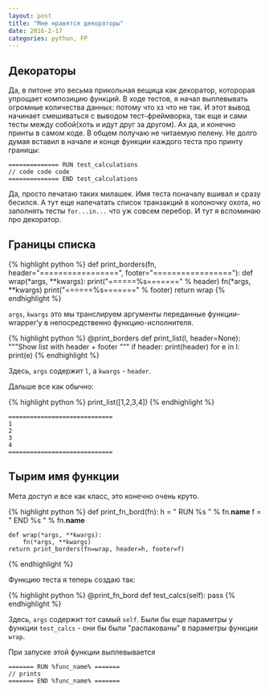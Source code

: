 ```yaml
---
layout: post
title: "Мне нравятся декораторы"
date: 2016-2-17
categories: python, FP
---
```


## Декораторы
Да, в питоне это весьма прикольная вещица как декоратор, которорая упрощает
композицию функций.
В ходе тестов, я начал выплевывать огромные количества данных: потому что хз
что не так.
И этот вывод начинает смешиваться с выводом тест-фреймворка, так еще и сами
тесты между собой(хоть и идут друг за другом). Ах да, и конечно принты в самом
коде.  В общем получаю не читаемую пелену.
Не долго думая вставил в начале и конце функции каждого теста про принту
границы:

    ============== RUN test_calculations
    // code code code
    ============== END test_calculations

Да, просто печатаю таких милашек. Имя теста поначалу вшивал и сразу бесился.
А тут еще напечатать список транзакций в колоночку охота, но заполнять тесты
`for...in...` что уж совсем перебор.
И тут я вспоминаю про декоратор.

## Границы списка

{% highlight python %}
def print_borders(fn, header="=================", footer="================="):
    def wrap(*args, **kwargs):
        print("======%s=======" % header)
        fn(*args, **kwargs)
        print("======%s=======" % footer)
    return wrap
{% endhighlight %}

`args`, `kwargs` это мы транслируем аргументы переданные функции-wrapper'у в
непосредственно функцию-исполнителя.

{% highlight python %}
@print_borders
def print_list(l, header=None):
    """Show list with header + footer """
    if header:
        print(header)
    for e in l:
        print(e)
{% endhighlight %}

Здесь, `args` содержит `l`, а `kwargs` - `header`.

Дальше все как обычно:

{% highlight python %}
print_list([1,2,3,4])
{% endhighlight %}

    =============================
    1
    2
    3
    4
    =============================


## Тырим имя функции
Мета доступ и все как класс, это конечно очень круто.

{% highlight python %}
def print_fn_bord(fn):
    h = " RUN %s " % fn.__name__
    f = " END %s " % fn.__name__

    def wrap(*args, **kwargs):
        fn(*args, **kwargs)
    return print_borders(fn=wrap, header=h, footer=f)
{% endhighlight %}


Функцию теста я теперь создаю так:

{% highlight python %}
@print_fn_bord
def test_calcs(self):
	pass
{% endhighlight %}


Здесь, `args` содержит тот самый `self`. Были бы еще параметры у функции
`test_calcs` - они бы были "распакованы" в параметры функции `wrap`.

При запуске этой функции выплевывается

    ======= RUN %func_name% =======
    // prints
    ======= END %func_name% =======
